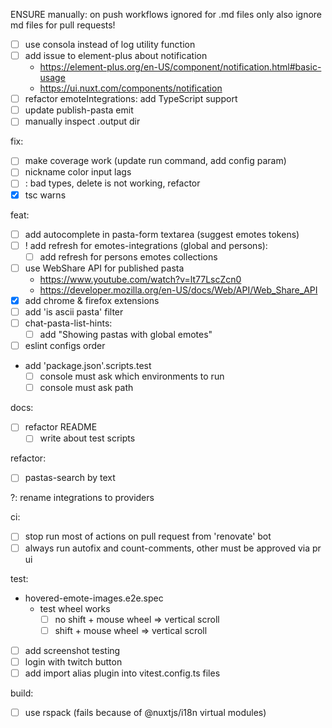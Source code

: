 ENSURE manually: on push workflows ignored for .md files only
also ignore md files for pull requests!

- [ ] use consola instead of log utility function
- [ ] add issue to element-plus about notification
  - https://element-plus.org/en-US/component/notification.html#basic-usage
  - https://ui.nuxt.com/components/notification
- [ ] refactor emoteIntegrations: add TypeScript support
- [ ] update publish-pasta emit
- [ ] manually inspect .output dir

fix:

- [ ] make coverage work (update run command, add config param)
- [ ] nickname color input lags
- [ ] <remove-pastas-list />: bad types, delete is not working, refactor
- [x] tsc warns

feat:

- [ ] add autocomplete in pasta-form textarea (suggest emotes tokens)
- [ ] ! add refresh for emotes-integrations (global and persons):
  - [ ] add refresh for persons emotes collections
- [ ] use WebShare API for published pasta
  - https://www.youtube.com/watch?v=lt77LscZcn0
  - https://developer.mozilla.org/en-US/docs/Web/API/Web_Share_API
- [x] add chrome & firefox extensions
- [ ] add 'is ascii pasta' filter
- [ ] chat-pasta-list-hints:
  - [ ] add "Showing pastas with global emotes"
- [ ] eslint configs order
- add 'package.json'.scripts.test
  - [ ] console must ask which environments to run
  - [ ] console must ask path

docs:

- [ ] refactor README
  - [ ] write about test scripts

refactor:

- [ ] pastas-search by text

?: rename integrations to providers

ci:

- [ ] stop run most of actions on pull request from 'renovate' bot
- [ ] always run autofix and count-comments, other must be approved via pr ui

test:

- hovered-emote-images.e2e.spec
  - test wheel works
    - [ ] no shift + mouse wheel => vertical scroll
    - [ ] shift + mouse wheel => vertical scroll
- [ ] add screenshot testing
- [ ] login with twitch button
- [ ] add import alias plugin into vitest.config.ts files

build:
  - [ ] use rspack (fails because of @nuxtjs/i18n virtual modules)
